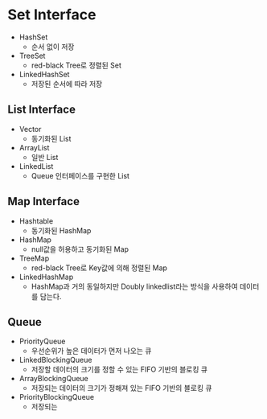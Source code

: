 # Set Interface
- HashSet
	- 순서 없이 저장
- TreeSet
	- red-black Tree로 정렬된 Set
- LinkedHashSet
	- 저장된 순서에 따라 저장
## List Interface
- Vector
	- 동기화된 List
- ArrayList
	- 일반 List
- LinkedList
	- Queue 인터페이스를 구현한 List

## Map Interface
- Hashtable
	- 동기화된 HashMap
- HashMap
	- null값을 허용하고 동기화된 Map
- TreeMap
	- red-black Tree로 Key값에 의해 정렬된 Map
- LinkedHashMap
	- HashMap과 거의 동일하지만 Doubly linkedlist라는 방식을 사용하여 데이터를 담는다.
## Queue
- PriorityQueue
	- 우선순위가 높은 데이터가 먼저 나오는 큐
- LinkedBlockingQueue
	- 저장할 데이터의 크기를 정할 수 있는 FIFO 기반의 블로킹 큐
- ArrayBlockingQueue
	- 저장되는 데이터의 크기가 정해져 있는 FIFO 기반의 블로킹 큐
- PriorityBlockingQueue
	- 저장되는 
